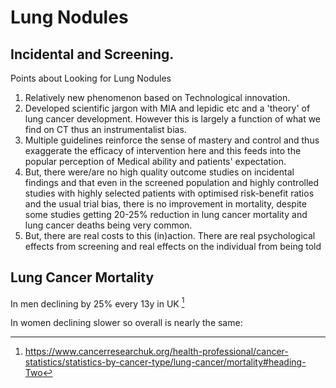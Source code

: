 # Lung Nodules

## Incidental and Screening.

Points about Looking for Lung Nodules  
1. Relatively new phenomenon based on Technological innovation.
2. Developed scientific jargon with MIA and lepidic etc and a 'theory' of lung
	 cancer development. However this is largely a function of what we find on CT
	 thus an instrumentalist bias.
3. Multiple guidelines reinforce the sense of mastery and control and thus
	 exaggerate the efficacy of intervention here and this feeds into the popular
	 perception of Medical ability and patients' expectation.
4. But, there were/are no high quality outcome studies on incidental findings
	 and that even in the screened population and highly controlled studies with highly selected patients	with optimised risk-benefit ratios and the usual trial bias, there is no
	 improvement in mortality, despite some studies getting 20-25% reduction in
	 lung cancer mortality and lung cancer deaths being very common.
5. But, there are real costs to this (in)action. There are real psychological
	 effects from screening and real effects on the individual from being told  



## Lung Cancer Mortality

In men declining by 25% every 13y in UK [^CRUK2020]  

[^CRUK2020]: https://www.cancerresearchuk.org/health-professional/cancer-statistics/statistics-by-cancer-type/lung-cancer/mortality#heading-Two

In women declining slower so overall is nearly the same:  

